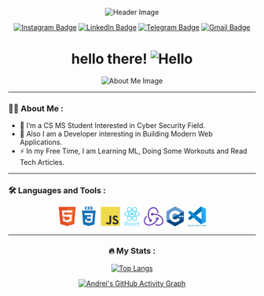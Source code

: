 <div align="center">

![Header Image](https://media.giphy.com/media/yidUzlbqM0WI7yUdKE/giphy.gif)

[![Instagram Badge](https://img.shields.io/badge/Instagram-E4405F?style=for-the-badge&logo=instagram&logoColor=white)](https://instagram.com/bachinin.the)
[![LinkedIn Badge](https://img.shields.io/badge/LinkedIn-blue?style=for-the-badge&logo=linkedin&logoColor=white)](https://linkedin.com/in/andrei-bachinin)
[![Telegram Badge](https://img.shields.io/badge/Messenger-00B2FF?style=for-the-badge&logo=messenger&logoColor=white)](https://t.me/r4sk01)
[![Gmail Badge](https://img.shields.io/badge/Gmail-D14836?style=for-the-badge&logo=gmail&logoColor=white)](mailto:limbus727@gmail.com)

# hello there! ![Hello](https://media.giphy.com/media/T6nxuWttJ8RSGifSm1/giphy.gif)

![About Me Image](https://media.giphy.com/media/xkmQfH1TB0dLW/giphy.gif)

</div>

---

### :man_technologist: About Me :

- :telescope: I’m a CS MS Student Interested in Cyber Security Field.
- :seedling: Also I am a Developer interesting in Building Modern Web Applications.
- :zap: In my Free Time, I am Learning ML, Doing Some Workouts and Read Tech Articles.

---

### :hammer_and_wrench: Languages and Tools :

<div align="center">

<img src="https://github.com/devicons/devicon/blob/master/icons/html5/html5-original.svg" title="HTML5" alt="HTML" width="40" height="40"/>
<img src="https://github.com/devicons/devicon/blob/master/icons/css3/css3-plain-wordmark.svg"  title="CSS3" alt="CSS" width="40" height="40"/>
<img src="https://github.com/devicons/devicon/blob/master/icons/javascript/javascript-original.svg" title="JavaScript" alt="JavaScript" width="40" height="40"/>
<img src="https://github.com/devicons/devicon/blob/master/icons/react/react-original-wordmark.svg" title="React" alt="React" width="40" height="40"/>
<img src="https://github.com/devicons/devicon/blob/master/icons/redux/redux-original.svg" title="Redux" alt="Redux " width="40" height="40"/>
<img src="https://github.com/devicons/devicon/blob/master/icons/cplusplus/cplusplus-original.svg" title="cplusplus " alt="cplusplus " width="40" height="40"/>
<img src="https://github.com/devicons/devicon/blob/master/icons/vscode/vscode-original-wordmark.svg" title="VScode " alt="VScode " width="40" height="40"/>

</div>

---

<div align="center">

### :fire: My Stats :

[![Top Langs](https://github-readme-stats.vercel.app/api/top-langs/?username=r4sk01&layout=compact&theme=vision-friendly-dark)](https://github.com/anuraghazra/github-readme-stats)

[![Andrei's GitHub Activity Graph](https://activity-graph.herokuapp.com/graph?username=r4sk01&theme=xcode)](https://git.io/r4sk01)

</div>
